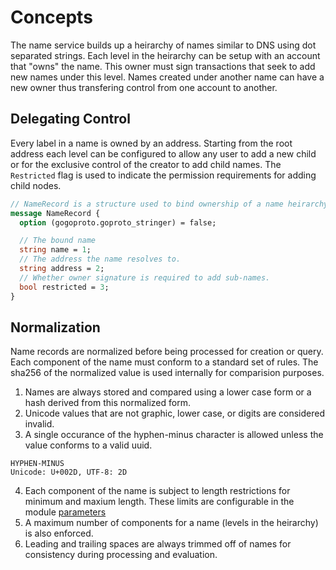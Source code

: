 # Concepts

The name service builds up a heirarchy of names similar to DNS using dot separated strings.  Each level in the heirarchy
can be setup with an account that "owns" the name.  This owner must sign transactions that seek to add new names under 
this level.  Names created under another name can have a new owner thus transfering control from one account to another.

## Delegating Control

Every label in a name is owned by an address.  Starting from the root address each level can be configured to allow any user to add a new child or for the exclusive control of the creator to add child names.  The `Restricted` flag is used to indicate the permission requirements for adding child nodes.

```proto
// NameRecord is a structure used to bind ownership of a name heirarchy to a collection of addresses
message NameRecord {
  option (gogoproto.goproto_stringer) = false;

  // The bound name
  string name = 1;
  // The address the name resolves to.
  string address = 2;
  // Whether owner signature is required to add sub-names.
  bool restricted = 3;
}
```

## Normalization

Name records are normalized before being processed for creation or query.  Each component of the name must conform to a standard set of rules.  The sha256 of the normalized value is used internally for comparision purposes.

1. Names are always stored and compared using a lower case form or a hash derived from this normalized form.
2. Unicode values that are not graphic, lower case, or digits are considered invalid.
3. A single occurance of the hyphen-minus character is allowed unless the value conforms to a valid uuid.
```value: -
HYPHEN-MINUS
Unicode: U+002D, UTF-8: 2D
```
4. Each component of the name is subject to length restrictions for minimum and maxium length.  These limits are configurable in the module [parameters](./05_params.md)
5. A maximum number of components for a name (levels in the heirarchy) is also enforced.
6. Leading and trailing spaces are always trimmed off of names for consistency during processing and evaluation.